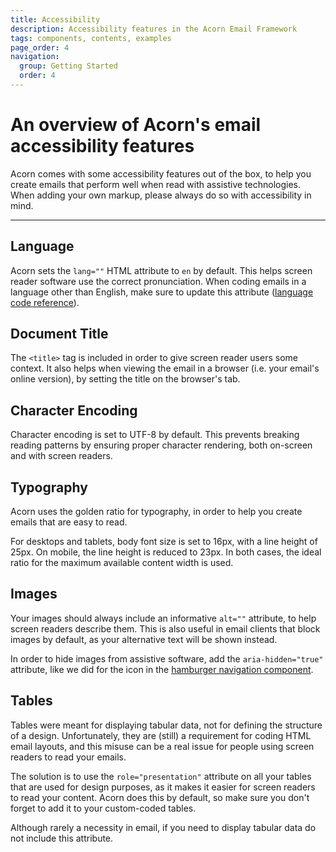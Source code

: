 ```yaml
---
title: Accessibility
description: Accessibility features in the Acorn Email Framework
tags: components, contents, examples
page_order: 4
navigation:
  group: Getting Started
  order: 4
---
```


# An overview of Acorn's email accessibility features

Acorn comes with some accessibility features out of the box, to help you create emails that perform well when read with assistive technologies. When adding your own markup, please always do so with accessibility in mind.

---

## Language

Acorn sets the `lang=""` HTML attribute to `en` by default. This helps screen reader software use the correct pronunciation. When coding emails in a language other than English, make sure to update this attribute ([language code reference](https://www.w3schools.com/TagS/ref_language_codes.asp)).

## Document Title

The `<title>` tag is included in order to give screen reader users some context. It also helps when viewing the email in a browser (i.e. your email's online version), by setting the title on the browser's tab.

## Character Encoding

Character encoding is set to UTF-8 by default. This prevents breaking reading patterns by ensuring proper character rendering, both on-screen and with screen readers.

## Typography

Acorn uses the golden ratio for typography, in order to help you create emails that are easy to read.

For desktops and tablets, body font size is set to 16px, with a line height of 25px. On mobile, the line height is reduced to 23px. In both cases, the ideal ratio for the maximum available content width is used.

## Images

Your images should always include an informative `alt=""` attribute, to help screen readers describe them. This is also useful in email clients that block images by default, as your alternative text will be shown instead.

In order to hide images from assistive software, add the `aria-hidden="true"` attribute, like we did for the icon in the [hamburger navigation component](components/navigation/#hamburger).

## Tables

Tables were meant for displaying tabular data, not for defining the structure of a design. Unfortunately, they are (still) a requirement for coding HTML email layouts, and this misuse can be a real issue for people using screen readers to read your emails.

The solution is to use the `role="presentation"` attribute on all your tables that are used for design purposes, as it makes it easier for screen readers to read your content. Acorn does this by default, so make sure you don't forget to add it to your custom-coded tables.

<div class="bg-blue-lightest border-l-4 border-blue p-4 mb-4" role="alert">
  <p class="m-0 text-md text-blue-dark">Although rarely a necessity in email, if you need to display tabular data do not include this attribute.</p>
</div>
